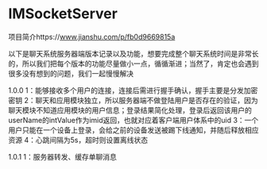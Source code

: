 # IMSocketServer
项目简介https://www.jianshu.com/p/fb0d9669815a

以下是聊天系统服务器端版本记录以及功能，想要完成整个聊天系统时间是非常长的，所以我们把每个版本的功能尽量做小一点，循循渐进；当然了，肯定也会遇到很多没有想到的问题，我们一起慢慢解决

1.0.0
1：能够接收多个用户的连接，连接后需进行握手确认，握手主要是分发加密密钥
2：聊天和应用模块独立，所以服务器端不做登陆用户是否存在的验证，因为聊天模块不知道应用模块的用户信息；登录结果简化处理，登录后返回该用户的userName的intValue作为imid返回，也就对应着客户端用户体系中的uid
3：一个用户只能在一个设备上登录，会给之前的设备发送被踢下线通知，并随后释放相应资源
4：心跳间隔为5s，超时则设置离线状态

1.0.1
1：服务器转发、缓存单聊消息
